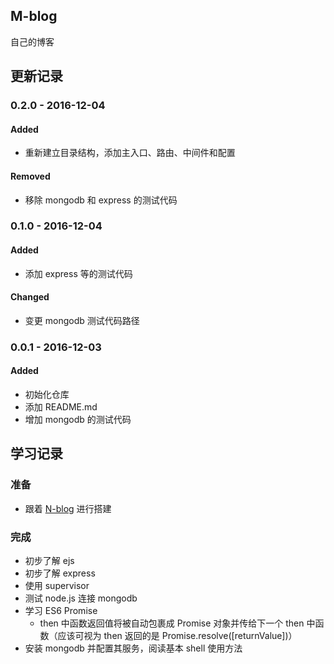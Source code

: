 ## M-blog

自己的博客

## 更新记录
### 0.2.0 - 2016-12-04
#### Added
- 重新建立目录结构，添加主入口、路由、中间件和配置

#### Removed
- 移除 mongodb 和 express 的测试代码

### 0.1.0 - 2016-12-04
#### Added
- 添加 express 等的测试代码

#### Changed
- 变更 mongodb 测试代码路径

### 0.0.1 - 2016-12-03
#### Added
- 初始化仓库
- 添加 README.md
- 增加 mongodb 的测试代码

## 学习记录
### 准备
- 跟着 [N-blog](https://github.com/nswbmw/N-blog/) 进行搭建

### 完成
- 初步了解 ejs
- 初步了解 express
- 使用 supervisor
- 测试 node.js 连接 mongodb
- 学习 ES6 Promise
    - then 中函数返回值将被自动包裹成 Promise 对象并传给下一个 then 中函数（应该可视为 then 返回的是 Promise.resolve([returnValue])）
- 安装 mongodb 并配置其服务，阅读基本 shell 使用方法
